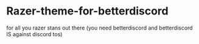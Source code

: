# Razer-theme-for-betterdiscord
for all you razer stans out there
(you need betterdiscord and betterdiscord IS against discord tos)

